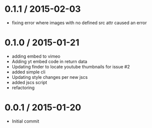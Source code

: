 
0.1.1 / 2015-02-03
==================

  * fixing error where images with no defined src attr caused an error


0.1.0 / 2015-01-21 
==================

  * adding embed to vimeo
  * Adding yt embed code in return data
  * Updating finder to locate youtube thumbnails for issue #2
  * added simple cli
  * Updating style changes per new jscs
  * added jscs script
  * refactoring

0.0.1 / 2015-01-20 
==================

  * Initial commit
